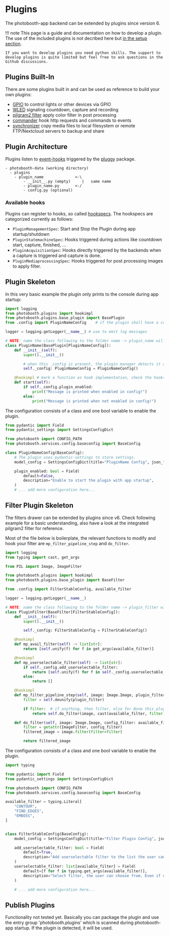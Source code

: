 # Plugins

The photobooth-app backend can be extended by plugins since version 6.

!!! note
    This page is a guide and documentation on how to develop a plugin. The use of the included plugins is not decribed here but  [in the setup section](/setup/index.md).

    If you want to develop plugins you need python skills. The support to develop plugins is quite limited but feel free to ask questions in the Github discussions.

## Plugins Built-In

There are some plugins built in and can be used as reference to build your own plugins:

- [GPIO](https://github.com/photobooth-app/photobooth-app/tree/main/src/photobooth/plugins/gpio_lights) to control lights or other devices via GPIO
- [WLED](https://github.com/photobooth-app/photobooth-app/tree/main/src/photobooth/plugins/wled) signaling countdown, capture and recording
- [pilgram2 filter](https://github.com/photobooth-app/photobooth-app/tree/main/src/photobooth/plugins/filter_pilgram2) apply color filter in post processing
- [commander](https://github.com/photobooth-app/photobooth-app/tree/main/src/photobooth/plugins/commander) hook http requests and commands to events
- [synchronizer](https://github.com/photobooth-app/photobooth-app/tree/main/src/photobooth/plugins/synchronizer) copy media files to local filesystem or remote FTP/Nextcloud servers to backup and share

## Plugin Architecture

Plugins listen to [event-hooks](https://github.com/photobooth-app/photobooth-app/blob/main/src/photobooth/plugins/__init__.py) triggered by the [pluggy](https://pluggy.readthedocs.io/en/latest/) package.

```text title="Basic folder structure for a plugin" hl_lines="4-6"
- photobooth-data (working directory)
  - plugins
    - plugin_name              <-\
        - __init__.py (empty)     |   same name
        - plugin_name.py       <-/
        - config.py (optional)
```

### Available hooks

Plugins can register to hooks, so called [hookspecs](https://github.com/photobooth-app/photobooth-app/blob/main/src/photobooth/plugins/__init__.py). The hookspecs are categorized currently as follows:

- ``PluginManagementSpec``: Start and Stop the Plugin during app startup/shutdown
- ``PluginStatemachineSpec``: Hooks triggered during actions like countdown start, capture, finished, ...
- ``PluginAcquisitionSpec``: Hooks directly triggered by the backends when a capture is triggered and capture is done.
- ``PluginMediaprocessingSpec``: Hooks triggered for post processing images to apply filter.

## Plugin Skeleton

In this very basic example the plugin only prints to the console during app startup:

```python title="plugin_name.py"
import logging
from photobooth.plugins import hookimpl 
from photobooth.plugins.base_plugin import BasePlugin
from .config import PluginNameConfig    # if the plugin shall have a config, create the config.py file and import here

logger = logging.getLogger(__name__) # use to emit log messages

# NOTE: name the class following to the folder name -> plugin_name will require the class to be PluginName
class PluginName(BasePlugin[PluginNameConfig]):
    def __init__(self):
        super().__init__()

        # when this _config is present, the plugin manager detects it and adds the configuration to the admin dashboard
        self._config: PluginNameConfig = PluginNameConfig()

    @hookimpl # mark a function as hook implementation, check the hookspec for available hooks
    def start(self):
        if self._config.plugin_enabled:
            print("Message is printed when enabled in config!")
        else:
            print("Message is printed when not enabled in config!")
```

The configuration consists of a class and one bool variable to enable the plugin.

```python title="config.py"
from pydantic import Field
from pydantic_settings import SettingsConfigDict

from photobooth import CONFIG_PATH
from photobooth.services.config.baseconfig import BaseConfig

class PluginNameConfig(BaseConfig):
    # The plugin uses pydantic-settings to store settings.
    model_config = SettingsConfigDict(title="PluginName Config", json_file=f"{CONFIG_PATH}plugin_pluginname.json")

    plugin_enabled: bool = Field(
        default=False,
        description="Enable to start the plugin with app startup",
    )
    # ... add more configuration here...
```

## Filter Plugin Skeleton

The filters drawer can be extended by plugins since v6. Check following example for a basic understanding,
also have a look at the integrated pilgram2 filter for reference.

Most of the file below is boilerplate, the relevant functions to modify and hook your filter are `mp_filter_pipeline_step` and `do_filter`.

```python title="plugin_filter.py"
import logging
from typing import cast, get_args

from PIL import Image, ImageFilter

from photobooth.plugins import hookimpl
from photobooth.plugins.base_plugin import BaseFilter

from .config import FilterStableConfig, available_filter

logger = logging.getLogger(__name__)

# NOTE: name the class following to the folder name -> plugin_filter will require the class to be PluginFilter
class PluginFilter(BaseFilter[FilterStableConfig]):
    def __init__(self):
        super().__init__()

        self._config: FilterStableConfig = FilterStableConfig()

    @hookimpl
    def mp_avail_filter(self) -> list[str]:
        return [self.unify(f) for f in get_args(available_filter)]

    @hookimpl
    def mp_userselectable_filter(self) -> list[str]:
        if self._config.add_userselectable_filter:
            return [self.unify(f) for f in self._config.userselectable_filter]
        else:
            return []

    @hookimpl
    def mp_filter_pipeline_step(self, image: Image.Image, plugin_filter: str, preview: bool) -> Image.Image | None:
        filter = self.deunify(plugin_filter)

        if filter:  # if anything, then filter, else for None this plugin is not requested, leave.
            return self.do_filter(image, cast(available_filter, filter))

    def do_filter(self, image: Image.Image, config_filter: available_filter) -> Image.Image:
        filter = getattr(ImageFilter, config_filter)
        filtered_image = image.filter(filter=filter)

        return filtered_image

```

The configuration consists of a class and one bool variable to enable the plugin.

```python title="config.py"
import typing

from pydantic import Field
from pydantic_settings import SettingsConfigDict

from photobooth import CONFIG_PATH
from photobooth.services.config.baseconfig import BaseConfig

available_filter = typing.Literal[
    "CONTOUR",
    "FIND_EDGES",
    "EMBOSS",
]


class FilterStableConfig(BaseConfig):
    model_config = SettingsConfigDict(title="Filter Plugin Config", json_file=f"{CONFIG_PATH}plugin_filter_example.json")

    add_userselectable_filter: bool = Field(
        default=True,
        description="Add userselectable filter to the list the user can choose from.",
    )
    userselectable_filter: list[available_filter] = Field(
        default=[f for f in typing.get_args(available_filter)],
        description="Select filter, the user can choose from. Even if unselected here, the filter is still available in the admin configuration.",
    )

    # ... add more configuration here...
```

## Publish Plugins

Functionality not tested yet.
Basically you can package the plugin and use the entry group 'photobooth.plugins' which is scanned during photobooth-app startup. If the plugin is detected, it will be used.
